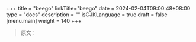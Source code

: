 +++
title = "beego"
linkTitle="beego"
date = 2024-02-04T09:00:48+08:00
type = "docs"
description = ""
isCJKLanguage = true
draft = false
[menu.main]
    weight = 140
+++

> 原文：
